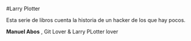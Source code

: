 #Larry Plotter

Esta serie de libros cuenta la historia de un hacker de los que hay pocos.


**Manuel Abos** , Git Lover & Larry PLotter lover
